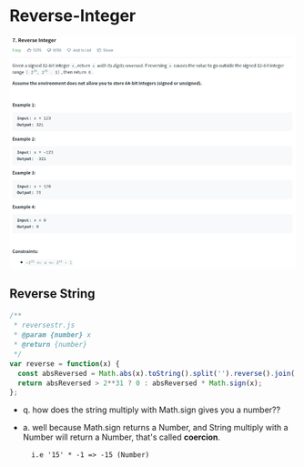 # Reverse-Integer

![Reverse-Integer](./q.png)

## Reverse String

```js
/**
 * reversestr.js
 * @param {number} x
 * @return {number}
 */
var reverse = function(x) {
  const absReversed = Math.abs(x).toString().split('').reverse().join('');
  return absReversed > 2**31 ? 0 : absReversed * Math.sign(x);
};
```
- q. how does the string multiply with Math.sign gives you a number??

- a. well because Math.sign returns a Number, and String multiply with a Number will return a Number, that's called **coercion**. 
                
        i.e '15' * -1 => -15 (Number)
